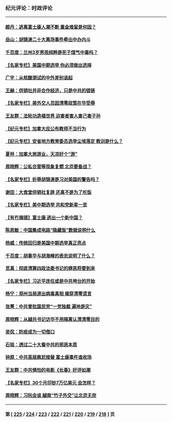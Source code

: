 ### 纪元评论：时政评论
---
#### [颜丹：逃离富士康人潮不断 重金难留是何因？](../../pages/nsc1025/n13859719.md) 
#### [岳山：胡锦涛二十大离场事件牵出中办内斗](../../pages/nsc1025/n13859695.md) 
#### [千百度：兰州3岁男孩纯粹是死于煤气中毒吗？](../../pages/nsc1025/n13859366.md) 
#### [【名家专栏】美国中期选举 你必须做出选择](../../pages/nsc1025/n13859537.md) 
#### [广宇：从核酸测试的中外差别谈起](../../pages/nsc1025/n13859333.md) 
#### [王赫：供销社并非合作经济，只是中共的锁链](../../pages/nsc1025/n13859294.md) 
#### [【名家专栏】美外交人员因清零政策在华受辱](../../pages/nsc1025/n13858804.md) 
#### [王友群：法轮功造福世界 迫害者害人害己害子孙](../../pages/nsc1025/n13858219.md) 
#### [【纪元专栏】加拿大应公布教师不当行为](../../pages/nsc1025/n13858964.md) 
#### [【纪元专栏】安省地方教育委员选举尘埃落定 教训是什么？](../../pages/nsc1025/n13858977.md) 
#### [夏林：加拿大旅游业，天凉好个“游”](../../pages/nsc1025/n13858959.md) 
#### [周晓辉：公私合营等现象复燃 北京要备战？](../../pages/nsc1025/n13858937.md) 
#### [【名家专栏】折辱胡锦涛是习对美国的警告吗？](../../pages/nsc1025/n13858797.md) 
#### [谢田：大食堂供销社复辟 还真不是为了吃饭](../../pages/nsc1025/n13858936.md) 
#### [【名家专栏】美中期选举 共和党新星一览](../../pages/nsc1025/n13857936.md) 
#### [【有冇搞错】富士康 逃出一个新中国？](../../pages/nsc1025/n13858519.md) 
#### [陈思敏：中国集成电路“隐藏版”数据说明什么](../../pages/nsc1025/n13858504.md) 
#### [杨威：传统回归是美国中期选举真正亮点](../../pages/nsc1025/n13858225.md) 
#### [千百度：胡春华与胡海峰的表忠说明了什么？](../../pages/nsc1025/n13858445.md) 
#### [觅真：彻底清算四政法委书记的罪恶将要到来](../../pages/nsc1025/n13858146.md) 
#### [【名家专栏】习近平连任或是中共垮台的开始](../../pages/nsc1025/n13857949.md) 
#### [杨宁：郑州当局道出病毒真相 揭穿清零谎言](../../pages/nsc1025/n13858090.md) 
#### [张菁：中共曾批国民党“一党独裁 遍地是灾”](../../pages/nsc1025/n13858089.md) 
#### [周晓辉：从越共书记访华不用隔离认清清零目的](../../pages/nsc1025/n13858076.md) 
#### [吴侃：防疫成为一切借口](../../pages/nsc1025/n13857710.md) 
#### [石铭：透过二十大看中共的邪恶本质](../../pages/nsc1025/n13857676.md) 
#### [钟原：中共高层尴尬接替 富士康事件谁收场](../../pages/nsc1025/n13857422.md) 
#### [王友群：中共惧怕的电影《长春》好评如潮](../../pages/nsc1025/n13857426.md) 
#### [【名家专栏】30个月印钞7万亿美元 会怎样？](../../pages/nsc1025/n13857173.md) 
#### [周晓辉：习阮会谈 越南“竹子外交”让北京无奈](../../pages/nsc1025/n13857289.md) 

---
#### 第 [ [225](./225.md) / [224](./224.md) / [223](./223.md) / [222](./222.md) / [221](./221.md) / [220](./220.md) / [219](./219.md) / [218](./218.md) ] 页
